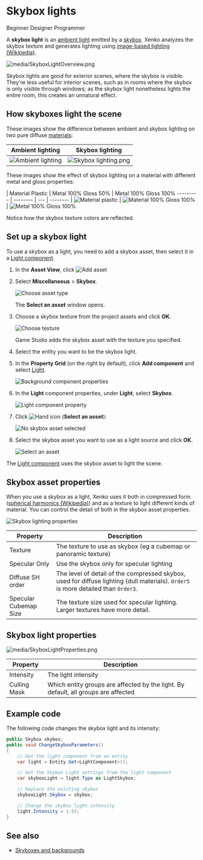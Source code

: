 # Skybox lights

<span class="label label-doc-level">Beginner</span>
<span class="label label-doc-audience">Designer</span>
<span class="label label-doc-audience">Programmer</span>

A **skybox light** is an [ambient light](ambient-lights.md) emitted by a [skybox](../textures/skyboxes-and-backgrounds.md). Xenko analyzes the skybox texture and generates lighting using [image-based lighting (Wikipedia)](https://en.wikipedia.org/wiki/Image-based_lighting).

![media/SkyboxLightOverview.png](media/SkyboxLightOverview.png)

Skybox lights are good for exterior scenes, where the skybox is visible. They're less useful for interior scenes, such as in rooms where the skybox is only visible through windows; as the skybox light nonetheless lights the entire room, this creates an unnatural effect.

## How skyboxes light the scene

These images show the difference between ambient and skybox lighting on two pure diffuse [materials](../materials/index.md):

| Ambient lighting  | Skybox lighting     
| ----------------- | ----
| ![Ambient lighting](media/AmbientLight.png)  | ![Skybox lighting.png](media/SkyboxLight-MaterialPureDiffuse.png) 
                    
These images show the effect of skybox lighting on a material with different metal and gloss properties:

| Material Plastic    | Metal 100% Gloss 50%     | Metal 100% Gloss 100% 
--------- | -------- | --- | -------- |
 ![Material plastic](media/SkyboxLight-MaterialPlastic.png)  | ![Material 100% Gloss 100%](media/SkyboxLight-MaterialMetal100Gloss50.png)  | ![Metal 100% Gloss 100%](media/SkyboxLight-MaterialMetal100Gloss100.png)  

Notice how the skybox texture colors are reflected.

## Set up a skybox light

To use a skybox as a light, you need to add a skybox asset, then select it in a [Light component](xref:SiliconStudio.Xenko.Engine.LightComponent).

1. In the **Asset View**, click ![Add asset](media/engine-skybox-add-new-asset-button.png)

2. Select **Miscellaneous** > **Skybox**.

    ![Choose asset type](media/engine-skybox-choose-asset-type.png)

    The **Select an asset** window opens.

3. Choose a skybox texture from the project assets and click **OK**.
    
    ![Choose texture](media/engine-skybox-select-skybox-texture.png)

	Game Studio adds the skybox asset with the texture you specified.

4. Select the entity you want to be the skybox light.

5. In the **Property Grid** (on the right by default), click **Add component** and select [Light](xref:SiliconStudio.Xenko.Engine.LightComponent).

    ![Background component properties](media/skybox-add-light-component.png)

6. In the **Light** component properties, under **Light**, select **Skybox**.

    ![Light component property](media/light-component-property.png)

7. Click ![Hand icon](~/manual/game-studio/media/hand-icon.png) (**Select an asset**):

	![No skybox asset selected](media/no-skybox-asset-selected.png)

8. Select the skybox asset you want to use as a light source and click **OK**.

	![Select an asset](media/select-skybox-asset.png)

The [Light component](xref:SiliconStudio.Xenko.Engine.LightComponent) uses the skybox asset to light the scene.

## Skybox asset properties

When you use a skybox as a light, Xenko uses it both in compressed form ([spherical harmonics (Wikipedia)](https://en.wikipedia.org/wiki/Spherical_harmonics)) and as a texture to light different kinds of material. You can control the detail of both in the skybox asset properties.

![Skybox lighting properties](media/skybox-asset-properties.png)

| Property     | Description                  
| ------------ | ---------- 
| Texture |  The texture to use as skybox (eg a cubemap or panoramic texture)
| Specular Only      |  Use the skybox only for specular lighting
| Diffuse SH order  | The level of detail of the compressed skybox, used for diffuse lighting (dull materials). `Order5` is more detailed than `Order3`.
| Specular Cubemap Size | The texture size used for specular lighting. Larger textures have more detail.

## Skybox light properties

![media/SkyboxLightProperties.png](media/SkyboxLightProperties.png) 

| Property     | Description   
| ------------ | ----------
| Intensity    | The light intensity 
| Culling Mask | Which entity groups are affected by the light. By default, all groups are affected

## Example code

The following code changes the skybox light and its intensity:

```cs
public Skybox skybox;
public void ChangeSkyboxParameters()
{
    // Get the light component from an entity
	var light = Entity.Get<LightComponent>();

	// Get the Skybox Light settings from the light component
	var skyboxLight = light.Type as LightSkybox;

	// Replace the existing skybox
	skyboxLight.Skybox = skybox;

	// Change the skybox light intensity
	light.Intensity = 1.5f;
}
```

## See also

* [Skyboxes and backgrounds](../textures/skyboxes-and-backgrounds.md)